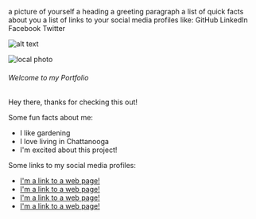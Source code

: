 a picture of yourself
a heading
a greeting paragraph
a list of quick facts about you
a list of links to your social media profiles like:
GitHub
LinkedIn
Facebook
Twitter


![alt text](https://i.imgur.com/81qyN1y.jpg)

![local photo](assets/profile.png)

###### Welcome to my Portfolio

Hey there, thanks for checking this out!

Some fun facts about me:
+ I like gardening
+ I love living in Chattanooga
+ I'm excited about this project!


Some links to my social media profiles:
+ [I'm a link to a web page!](http://www.google.com)
+ [I'm a link to a web page!](http://www.google.com)
+ [I'm a link to a web page!](http://www.google.com)
+ [I'm a link to a web page!](http://www.google.com)
